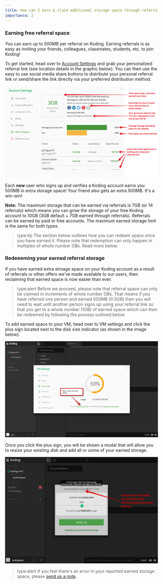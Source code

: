 ```yaml
---
title: How can I earn & claim additional storage space through referrals?
importance: 2
---
```


### Earning free referral space
You can earn up to 500MB per referral on Koding. Earning referrals is as easy as
inviting your friends, colleagues, classmates, students, etc. to join Koding!

To get started, head over to [Account Settings](https://koding.com/Account/Referral) and
grab your personalized referral link (see location details in the graphic below).
You can then use the easy to use social media share buttons to distribute your personal
referral link or send/share the link directly via your preferred distribution method.

![referrals](referral.png)

Each **new** user who signs up and verifies a Koding account earns you 500MB in extra
storage space! Your friend also gets an extra 500MB. It's a win-win!

**Note:** The maximum storage that can be earned via referrals is 7GB (or 14 referrals) which
means you can grow the storage of your free Koding account to 10GB (3GB default + 7GB earned
through referrals). Referrals can be earned by paid or free accounts. The maximum earned storage
limit is the same for both types.

> type:tip
> The section below outlines how you can redeem space once you have earned it. Please
> note that redemption can only happen in multiples of whole number GBs. Read more below.

### Redeeeming your earned referral storage
If you have earned extra stroage space on your Koding account as a result of referrals
or other offers we've made available to our users, then reclaiming that earned space
is now easier than ever.

> type:alert
> Before we proceed, please note that referral space can only be claimed in increments of
> whole number GBs. That means if you have referred one person and earned 500MB (0.5GB) then
> you will need to wait until another person signs up using your referral link so that you get to a
> whole number (1GB) of earned space which can then be redeemed by following the process
> outlined below.

To add earned space to your VM, head over to VM settings and click the plus sign located
next to the disk size indicator (as shown in the image below).

![disk size indicator](/faq/redeem-referrals/resizedisk.png)

Once you click the plus sign, you will be shown a modal that will allow you to resize
your existing disk and add all or some of your earned storage.

![disk resize](/faq/redeem-referrals/resizeaction.png)

> type:alert
> If you feel there's an error in your reported earned storage space, please [send us a note](mailto:support@koding.com).
